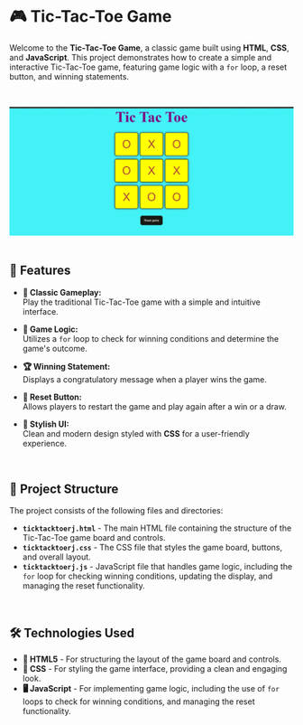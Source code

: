 # 🎮 Tic-Tac-Toe Game

Welcome to the **Tic-Tac-Toe Game**, a classic game built using **HTML**, **CSS**, and **JavaScript**. This project demonstrates how to create a simple and interactive Tic-Tac-Toe game, featuring game logic with a `for` loop, a reset button, and winning statements.

<br>

![Tic-Tac-Toe Screenshot 1](https://github.com/Rishabhjain610/Tick-Tak-Toe/blob/main/ticktacktoe/tictaktoe.jpg)
<br> <br>


## 🚀 Features

- **🔲 Classic Gameplay:**  
  Play the traditional Tic-Tac-Toe game with a simple and intuitive interface.

- **🧩 Game Logic:**  
  Utilizes a `for` loop to check for winning conditions and determine the game's outcome.

- **🏆 Winning Statement:**  
  Displays a congratulatory message when a player wins the game.

- **🔄 Reset Button:**  
  Allows players to restart the game and play again after a win or a draw.

- **🎨 Stylish UI:**  
  Clean and modern design styled with **CSS** for a user-friendly experience.

<br>

## 📂 Project Structure

The project consists of the following files and directories:

- **`ticktacktoerj.html`** - The main HTML file containing the structure of the Tic-Tac-Toe game board and controls.
- **`ticktacktoerj.css`** - The CSS file that styles the game board, buttons, and overall layout.
- **`ticktacktoerj.js`** - JavaScript file that handles game logic, including the `for` loop for checking winning conditions, updating the display, and managing the reset functionality.

<br>

## 🛠️ Technologies Used

- **📑 HTML5** - For structuring the layout of the game board and controls.
- **🎨 CSS** - For styling the game interface, providing a clean and engaging look.
- **🖥️ JavaScript** - For implementing game logic, including the use of `for` loops to check for winning conditions, and managing the reset functionality.

